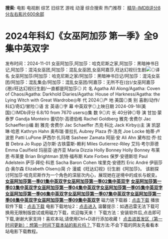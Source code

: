 **搜索:** 电影 电视剧 综艺 旧综艺 游戏 动漫 综合搜索 热门推荐： [精华-IMDB评分8分左右影片600余部](https://www.dytt8.com/html/gndy/jddy/20160320/50510.html)
# 2024年科幻《女巫阿加莎 第一季》全9集中英双字
发布时间：2024-11-01 
女巫阿加莎,阿加莎：哈克尼斯之家,阿加莎：黑暗神书日记,阿加莎：混沌女巫团,阿加莎：混乱女巫团,女巫阿嘉莎,旺达幻视衍生剧![](https://img9.doubanio.com/view/photo/l_ratio_poster/public/p2912648378.jpg)◎译 名 女巫阿加莎/阿加莎：哈克尼斯之家/阿加莎：黑暗神书日记/阿加莎：混沌女巫团/阿加莎：混乱集会/阿加莎：混乱女巫团/阿嘉莎：无所不在(台)/女巫阿嘉莎(港)/旺达幻视衍生剧/一直都是阿加莎◎ 片 名 Agatha All Along/Agatha: Coven of Chaos/Agatha: Darkhold Diaries/Agatha: House of Harkness/Agatha: the Lying Witch with Great Wardrobe◎年 代 2024◎产 地 美国◎类 别 喜剧/动作/科幻/奇幻/冒险◎语 言 英语◎字 幕 中英双字◎上映日期 2024-09-18(美国)◎IMDb评分 6.8/10 from 7670 users◎集 数 9◎片 长 40分钟◎导 演 甘加·蒙泰罗 Gandja Monteiro 蕾切尔·高德伯格 Rachel Goldberg 雅克·舍费尔 Jac Schaeffer◎编 剧 雅克·舍费尔 Jac Schaeffer 杰克·科比 Jack Kirby◎主 演 凯瑟琳·哈恩 Kathryn Hahn 奥布瑞·普拉扎 Aubrey Plaza 乔·洛克 Joe Locke 帕蒂·卢波恩 Patti LuPone 萨西尔·扎玛塔 Sasheer Zamata 阿丽·安 Ali Ahn 黛布拉·乔·拉普 Debra Jo Rupp 迈尔斯·古铁雷斯-赖利 Miles Gutierrez-Riley 艾玛·考尔菲德 Emma Caulfield 玛丽亚·迪齐亚 Maria Dizzia Holly Bonney Holly Bonney 布莱恩·布莱曼 Brian Brightman 凯特·福布斯 Kate Forbes 保罗·安德斯坦 Paul Adelstein 萨莎·拜伦·科恩 Sacha Baron Cohen 埃里克·安德烈 Eric André 伊丽莎白·奥尔森 Elizabeth Olsen◎简 介 漫威《旺达幻视》衍生剧《阿加莎》。 该剧探讨阿加莎·哈克尼斯作为一个角色的深层次内心，展现她在逆境中的成长与蜕变。[**女巫阿加莎第一季01集中英双字**](magnet:?xt=urn:btih:30e509999d3a76f48356ad44095b3d7b3f372a5c&dn=%e9%98%b3%e5%85%89%e7%94%b5%e5%bd%b1dygod.org.%e5%a5%b3%e5%b7%ab%e9%98%bf%e5%8a%a0%e8%8e%8e%e7%ac%ac%e4%b8%80%e5%ad%a301%e9%9b%86%e4%b8%ad%e8%8b%b1%e5%8f%8c%e5%ad%97.mkv&tr=udp%3a%2f%2ftracker.opentrackr.org%3a1337%2fannounce&tr=udp%3a%2f%2fexodus.desync.com%3a6969%2fannounce)[**女巫阿加莎第一季02集中英双字**](magnet:?xt=urn:btih:977b3b3383d2863635f9f9deb3819f724d54f308&dn=%e9%98%b3%e5%85%89%e7%94%b5%e5%bd%b1dygod.org.%e5%a5%b3%e5%b7%ab%e9%98%bf%e5%8a%a0%e8%8e%8e%e7%ac%ac%e4%b8%80%e5%ad%a302%e9%9b%86%e4%b8%ad%e8%8b%b1%e5%8f%8c%e5%ad%97.mkv&tr=udp%3a%2f%2ftracker.opentrackr.org%3a1337%2fannounce&tr=udp%3a%2f%2fexodus.desync.com%3a6969%2fannounce)
[**女巫阿加莎第一季03集中英双字**](magnet:?xt=urn:btih:dbab0d90697dff1362d826ddf2dd0faebab97a00&dn=%e9%98%b3%e5%85%89%e7%94%b5%e5%bd%b1dygod.org.%e5%a5%b3%e5%b7%ab%e9%98%bf%e5%8a%a0%e8%8e%8e%e7%ac%ac%e4%b8%80%e5%ad%a303%e9%9b%86%e4%b8%ad%e8%8b%b1%e5%8f%8c%e5%ad%97.mkv&tr=udp%3a%2f%2ftracker.opentrackr.org%3a1337%2fannounce&tr=udp%3a%2f%2fexodus.desync.com%3a6969%2fannounce)[**女巫阿加莎第一季04集中英双字**](magnet:?xt=urn:btih:eea4724483b70b579abb13458b916791edc07cf7&dn=%e9%98%b3%e5%85%89%e7%94%b5%e5%bd%b1dygod.org.%e5%a5%b3%e5%b7%ab%e9%98%bf%e5%8a%a0%e8%8e%8e%e7%ac%ac%e4%b8%80%e5%ad%a304%e9%9b%86%e4%b8%ad%e8%8b%b1%e5%8f%8c%e5%ad%97.mkv&tr=udp%3a%2f%2ftracker.opentrackr.org%3a1337%2fannounce&tr=udp%3a%2f%2fexodus.desync.com%3a6969%2fannounce)[**女巫阿加莎第一季05集中英双字**](magnet:?xt=urn:btih:fcbc5281fb8d9acd8b02b2791e97ce1ff06ff82f&dn=%e9%98%b3%e5%85%89%e7%94%b5%e5%bd%b1dygod.org.%e5%a5%b3%e5%b7%ab%e9%98%bf%e5%8a%a0%e8%8e%8e%e7%ac%ac%e4%b8%80%e5%ad%a305%e9%9b%86%e4%b8%ad%e8%8b%b1%e5%8f%8c%e5%ad%97.mkv&tr=udp%3a%2f%2ftracker.opentrackr.org%3a1337%2fannounce&tr=udp%3a%2f%2fexodus.desync.com%3a6969%2fannounce)[**女巫阿加莎第一季06集中英双字**](magnet:?xt=urn:btih:91a0dce45322341f89234a7d6520b12f56369afd&dn=%e9%98%b3%e5%85%89%e7%94%b5%e5%bd%b1dygod.org.%e5%a5%b3%e5%b7%ab%e9%98%bf%e5%8a%a0%e8%8e%8e%e7%ac%ac%e4%b8%80%e5%ad%a306%e9%9b%86%e4%b8%ad%e8%8b%b1%e5%8f%8c%e5%ad%97.mkv&tr=udp%3a%2f%2ftracker.opentrackr.org%3a1337%2fannounce&tr=udp%3a%2f%2fexodus.desync.com%3a6969%2fannounce)[**女巫阿加莎第一季07集中英双字**](magnet:?xt=urn:btih:1555ac42caded1bed36c5f36cfef7d0dfe9a81a6&dn=%e9%98%b3%e5%85%89%e7%94%b5%e5%bd%b1dygod.org.%e5%a5%b3%e5%b7%ab%e9%98%bf%e5%8a%a0%e8%8e%8e%e7%ac%ac%e4%b8%80%e5%ad%a307%e9%9b%86%e4%b8%ad%e8%8b%b1%e5%8f%8c%e5%ad%97.mkv&tr=udp%3a%2f%2ftracker.opentrackr.org%3a1337%2fannounce&tr=udp%3a%2f%2fexodus.desync.com%3a6969%2fannounce)[**女巫阿加莎第一季08集中英双字**](magnet:?xt=urn:btih:5e1eb3c37d7a74ae85a12a61d22b67cc80ba6943&dn=%e9%98%b3%e5%85%89%e7%94%b5%e5%bd%b1dygod.org.%e5%a5%b3%e5%b7%ab%e9%98%bf%e5%8a%a0%e8%8e%8e%e7%ac%ac%e4%b8%80%e5%ad%a308%e9%9b%86%e4%b8%ad%e8%8b%b1%e5%8f%8c%e5%ad%97.mkv&tr=udp%3a%2f%2ftracker.opentrackr.org%3a1337%2fannounce&tr=udp%3a%2f%2fexodus.desync.com%3a6969%2fannounce)[**女巫阿加莎第一季09集中英双字**](magnet:?xt=urn:btih:9fd7698e59ade9db3e20c94da2256792e3e58549&dn=%e9%98%b3%e5%85%89%e7%94%b5%e5%bd%b1dygod.org.%e5%a5%b3%e5%b7%ab%e9%98%bf%e5%8a%a0%e8%8e%8e%e7%ac%ac%e4%b8%80%e5%ad%a309%e9%9b%86%e4%b8%ad%e8%8b%b1%e5%8f%8c%e5%ad%97.mkv&tr=udp%3a%2f%2ftracker.opentrackr.org%3a1337%2fannounce&tr=udp%3a%2f%2fexodus.desync.com%3a6969%2fannounce)
磁力链下载器：[点击下载](https://dygod.org/js/bt.htm "qBittorrent") 播放软件下载：[点击下载](https://dygod.org/js/player.htm "PotPlayer") 电影下载地址2：[点击进入](https://dygod.org/ "阳光电影") 温馨提示：如遇迅雷无法下载可换用无限制版尝试或用磁力下载，欢迎每天来！  下载方法：安装软件后,点击即可下载,谢谢大家支持！喜欢本站,请使用Ctrl+D进行添加收藏！ [点击进首发区（第一时间更新）：想第一时间下载本站的影片吗？ ](https://www.ygdy8.net/)下载方法:不会下载的网友先看看本站电影下载教程。